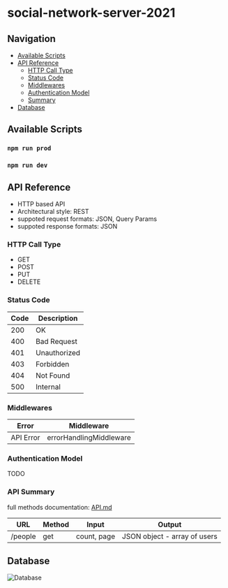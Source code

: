 # social-network-server-2021

## Navigation

- [Available Scripts](#available-scripts)
- [API Reference](#api-reference)
  - [HTTP Call Type](#http-call-type)
  - [Status Code](#status-code)
  - [Middlewares](#middlewares)
  - [Authentication Model](#authentication-model)
  - [Summary](#api-summary)
- [Database](#database)

## Available Scripts

### `npm run prod`

### `npm run dev`


## API Reference

- HTTP based API
- Architectural style: REST
- suppoted request formats: JSON, Query Params
- suppoted response formats: JSON

### HTTP Call Type

- GET
- POST
- PUT
- DELETE

### Status Code

| Code  | Description   |
| ----- | ------------- |
| 200   | OK            |
| 400   | Bad Request   |
| 401   | Unauthorized  |
| 403   | Forbidden     |
| 404   | Not Found     |
| 500   | Internal      |

### Middlewares

| Error       | Middleware              |
| ----------- | ----------------------- |
| API Error   | errorHandlingMiddleware |

### Authentication Model

TODO

### API Summary

full methods documentation: [API.md](https://github.com/lina994/social-network-server-2021/blob/master/documentation/API.md)


| URL        | Method    | Input             | Output                        |
| ---------- | --------- | ----------------- | ----------------------------- |
| /people    | get       | count, page       | JSON object - array of users  |


## Database

![Database](https://github.com/lina994/social-network-server-2021/blob/master/documentation/db_sn.png?raw=true "Database")